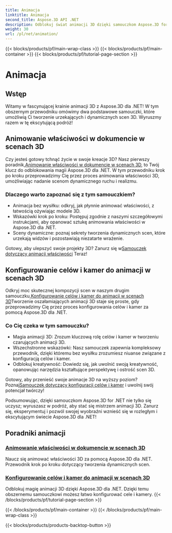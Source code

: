 ```yaml
---
title: Animacja
linktitle: Animacja
second_title: Aspose.3D API .NET
description: Odblokuj świat animacji 3D dzięki samouczkom Aspose.3D for .NET. Naucz się animować właściwości oraz bez wysiłku konfigurować cele i kamery dla dynamicznych scen.
weight: 30
url: /pl/net/animation/
---
```


{{< blocks/products/pf/main-wrap-class >}}
{{< blocks/products/pf/main-container >}}
{{< blocks/products/pf/tutorial-page-section >}}

# Animacja

## Wstęp

Witamy w fascynującej krainie animacji 3D z Aspose.3D dla .NET! W tym obszernym przewodniku omówimy dwa podstawowe samouczki, które umożliwią Ci tworzenie urzekających i dynamicznych scen 3D. Wyruszmy razem w tę ekscytującą podróż!

## Animowanie właściwości w dokumencie w scenach 3D
Czy jesteś gotowy tchnąć życie w swoje kreacje 3D? Nasz pierwszy poradnik,[Animowanie właściwości w dokumencie w scenach 3D](./property-to-document/), to Twój klucz do odblokowania magii Aspose.3D dla .NET. W tym przewodniku krok po kroku przeprowadzimy Cię przez proces animowania właściwości 3D, umożliwiając nadanie scenom dynamicznego ruchu i realizmu.

### Dlaczego warto zapoznać się z tym samouczkiem?
- Animacja bez wysiłku: odkryj, jak płynnie animować właściwości, z łatwością ożywiając modele 3D.
- Wskazówki krok po kroku: Postępuj zgodnie z naszymi szczegółowymi instrukcjami, aby opanować sztukę animowania właściwości w Aspose.3D dla .NET.
- Sceny dynamiczne: poznaj sekrety tworzenia dynamicznych scen, które urzekają widzów i pozostawiają niezatarte wrażenie.

 Gotowy, aby ulepszyć swoje projekty 3D? Zanurz się w[Samouczek dotyczący animacji właściwości](./property-to-document/) Teraz!

## Konfigurowanie celów i kamer do animacji w scenach 3D
 Odkryj moc skutecznej kompozycji scen w naszym drugim samouczku,[Konfigurowanie celów i kamer do animacji w scenach 3D](./setup-target-camera/)Tworzenie oszałamiających animacji 3D staje się proste, gdy przeprowadzimy Cię przez proces konfigurowania celów i kamer za pomocą Aspose.3D dla .NET.

### Co Cię czeka w tym samouczku?
- Magia animacji 3D: Zrozum kluczową rolę celów i kamer w tworzeniu czarujących animacji 3D.
- Wszechstronne wskazówki: Nasz samouczek zapewnia kompleksowy przewodnik, dzięki któremu bez wysiłku zrozumiesz niuanse związane z konfiguracją celów i kamer.
- Odblokuj kreatywność: Dowiedz się, jak uwolnić swoją kreatywność, opanowując narzędzia kształtujące perspektywę i ostrość scen 3D.

 Gotowy, aby przenieść swoje animacje 3D na wyższy poziom? Poznaj[Samouczek dotyczący konfiguracji celów i kamer](./setup-target-camera/) i uwolnij swój potencjał twórczy!

Podsumowując, dzięki samouczkom Aspose.3D for .NET nie tylko się uczysz; wyruszasz w podróż, aby stać się mistrzem animacji 3D. Zanurz się, eksperymentuj i pozwól swojej wyobraźni wznieść się w rozległym i ekscytującym świecie Aspose.3D dla .NET!
## Poradniki animacji
### [Animowanie właściwości w dokumencie w scenach 3D](./property-to-document/)
Naucz się animować właściwości 3D za pomocą Aspose.3D dla .NET. Przewodnik krok po kroku dotyczący tworzenia dynamicznych scen.
### [Konfigurowanie celów i kamer do animacji w scenach 3D](./setup-target-camera/)
Odblokuj magię animacji 3D dzięki Aspose.3D dla .NET. Dzięki temu obszernemu samouczkowi możesz łatwo konfigurować cele i kamery.
{{< /blocks/products/pf/tutorial-page-section >}}

{{< /blocks/products/pf/main-container >}}
{{< /blocks/products/pf/main-wrap-class >}}

{{< blocks/products/products-backtop-button >}}
